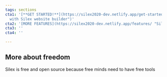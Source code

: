 ```yaml
---
tags: sections
cta1: '[**GET STARTED!**](https://silex2020-dev.netlify.app/get-started/ "Get started
  with Silex website builder")'
cta2: '[MORE FEATURES](https://silex2020-dev.netlify.app/features/ "Silex features")'
cta3: ''
cta4: ''

---
```

## **More about freedom**

Silex is free and open source because free minds need to have free tools
